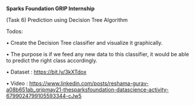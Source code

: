 **Sparks Foundation GRIP Internship**

(Task 6) Prediction using Decision Tree Algorithm

Todos:

• Create the Decision Tree classifier and visualize it graphically.

• The purpose is if we feed any new data to this classifier, it would be able to predict the right class accordingly.

• Dataset : https://bit.ly/3kXTdox

• Video : https://www.linkedin.com/posts/reshama-gurav-a08b651ab_gripmay21-thesparksfoundation-datascience-activity-6799024799105593344-cJw5 
